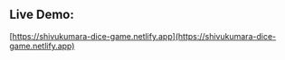 ## Live Demo: 

[https://shivukumara-dice-game.netlify.app](https://shivukumara-dice-game.netlify.app)
